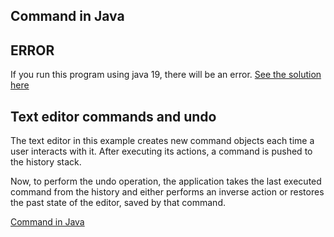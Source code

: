 ## Command in Java

## ERROR

If you run this program using java 19, there will be an error. [See the solution here](./ABOUT_ERROR.md)

## Text editor commands and undo

The text editor in this example creates new command objects each time a user
interacts with it. After executing its actions, a command is pushed to the
history stack.

Now, to perform the undo operation, the application takes the last executed
command from the history and either performs an inverse action or restores the
past state of the editor, saved by that command.

[Command in Java](https://refactoring.guru/design-patterns/command/java/example)
